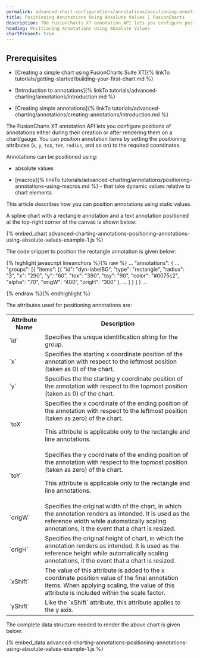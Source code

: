 ```yaml
---
permalink: advanced-chart-configurations/annotations/positioning-annotations-using-absolute-values.html
title: Positioning Annotations Using Absolute Values | FusionCharts
description: The FusionCharts XT annotation API lets you configure positions of annotations either during their creation or after rendering them on a chart/gauge. This article describes how you can position annotations using static values.
heading: Positioning Annotations Using Absolute Values
chartPresent: true
---
```


## Prerequisites

* [Creating a simple chart using FusionCharts Suite XT]{% linkTo tutorials/getting-started/building-your-first-chart.md %}

* [Introduction to annotations]{% linkTo tutorials/advanced-charting/annotations/introduction.md %}

* [Creating simple annotations]{% linkTo tutorials/advanced-charting/annotations/creating-annotations/introduction.md %}

The FusionCharts XT annotation API lets you configure positions of annotations either during their creation or after rendering them on a chart/gauge. You can position annotation items by setting the positioning attributes (`x`, `y`, `toX`, `toY`, `radius`, and so on) to the required coordinates.

Annotations can be positioned using:

* absolute values

* [macros]{% linkTo tutorials/advanced-charting/annotations/positioning-annotations-using-macros.md %} - that take dynamic values relative to chart elements

This article describes how you can position annotations using static values.

A spline chart with a rectangle annotation and a text annotation positioned at the top-right corner of the canvas is shown below:

{% embed_chart advanced-charting-annotations-positioning-annotations-using-absolute-values-example-1.js %}

The code snippet to position the rectangle annotation is given below:

{% highlight javascript lineanchors %}{% raw %}
...
"annotations": {
        ...
    "groups": [{
            "items": [{
                    "id": "dyn-labelBG",
                    "type": "rectangle",
                    "radius": "3",
                    "x": "290",
                    "y": "60",
                    "tox": "390",
                    "toy": "90",
                    "color": "#0075c2",
                    "alpha": "70",
                    "origW": “400”,
                    "origH": “300”
                },
                ...
            ]
        }
    ]
}
...

{% endraw %}{% endhighlight %}

The attributes used for positioning annotations are:

<table>
  <tr>
    <th>Attribute Name</th>
    <th>Description</th>
  </tr>
  <tr>
    <td>`id`</td>
    <td>Specifies the unique identification string for the group.</td>
  </tr>
  <tr>
    <td>`x`</td>
    <td>Specifies the starting x coordinate position of the annotation with respect to the leftmost position (taken as 0) of the chart.</td>
  </tr>
  <tr>
    <td>`y`</td>
    <td>Specifies the the starting y coordinate position of the annotation with respect to the topmost position (taken as 0) of the chart.</td>
  </tr>
  <tr>
    <td>`toX`</td>
    <td>Specifies the x coordinate of the ending position of the annotation with respect to the leftmost position (taken as zero) of the chart.

This attribute is applicable only to the rectangle and line annotations.</td>
  </tr>
  <tr>
    <td>`toY`</td>
    <td>Specifies the y coordinate of the ending position of the annotation with respect to the topmost position (taken as zero) of the chart.

This attribute is applicable only to the rectangle and line annotations.</td>
  </tr>
  <tr>
    <td>`origW`</td>
    <td>Specifies the original width of the chart, in which the annotation renders as intended. It is used as the reference width while automatically scaling annotations, it the event that a chart is resized.</td>
  </tr>
  <tr>
    <td>`origH`</td>
    <td>Specifies the original height of chart, in which the annotation renders as intended. It is used as the reference height while automatically scaling annotations, it the event that a chart is resized.</td>
  </tr>
  <tr>
    <td>`xShift`</td>
    <td>The value of this attribute is added to the x coordinate position value of the final annotation items. When applying scaling, the value of this attribute is included within the scale factor.</td>
  </tr>
  <tr>
    <td>`yShift`</td>
    <td>Like the `xShift` attribute, this attribute applies to the y axis.</td>
  </tr>
</table>


The complete data structure needed to render the above chart is given below:

{% embed_data advanced-charting-annotations-positioning-annotations-using-absolute-values-example-1.js %}
